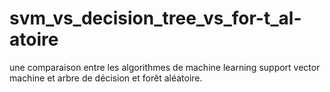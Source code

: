 # svm_vs_decision_tree_vs_for-t_al-atoire
une comparaison entre les algorithmes de machine learning support vector machine et arbre de décision et forêt aléatoire.
